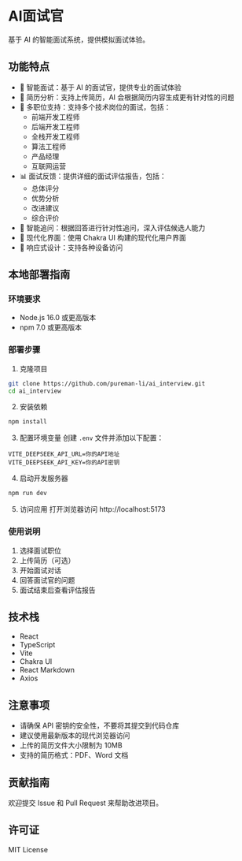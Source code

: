 # AI面试官

基于 AI 的智能面试系统，提供模拟面试体验。

## 功能特点

- 🤖 智能面试：基于 AI 的面试官，提供专业的面试体验
- 📝 简历分析：支持上传简历，AI 会根据简历内容生成更有针对性的问题
- 🎯 多职位支持：支持多个技术岗位的面试，包括：
  - 前端开发工程师
  - 后端开发工程师
  - 全栈开发工程师
  - 算法工程师
  - 产品经理
  - 互联网运营
- 📊 面试反馈：提供详细的面试评估报告，包括：
  - 总体评分
  - 优势分析
  - 改进建议
  - 综合评价
- 💬 智能追问：根据回答进行针对性追问，深入评估候选人能力
- 🎨 现代化界面：使用 Chakra UI 构建的现代化用户界面
- 📱 响应式设计：支持各种设备访问

## 本地部署指南

### 环境要求

- Node.js 16.0 或更高版本
- npm 7.0 或更高版本

### 部署步骤

1. 克隆项目
```bash
git clone https://github.com/pureman-li/ai_interview.git
cd ai_interview
```

2. 安装依赖
```bash
npm install
```

3. 配置环境变量
创建 `.env` 文件并添加以下配置：
```env
VITE_DEEPSEEK_API_URL=你的API地址
VITE_DEEPSEEK_API_KEY=你的API密钥
```

4. 启动开发服务器
```bash
npm run dev
```

5. 访问应用
打开浏览器访问 http://localhost:5173

### 使用说明

1. 选择面试职位
2. 上传简历（可选）
3. 开始面试对话
4. 回答面试官的问题
5. 面试结束后查看评估报告

## 技术栈

- React
- TypeScript
- Vite
- Chakra UI
- React Markdown
- Axios

## 注意事项

- 请确保 API 密钥的安全性，不要将其提交到代码仓库
- 建议使用最新版本的现代浏览器访问
- 上传的简历文件大小限制为 10MB
- 支持的简历格式：PDF、Word 文档

## 贡献指南

欢迎提交 Issue 和 Pull Request 来帮助改进项目。

## 许可证

MIT License
